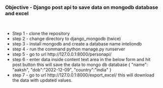<h3>Objective - Django post api to save data on mongodb database and excel </h3>
<br>
<ul>
<li>Step 1 - clone the repository</li>
<li>step 2 - change directory to django_mongodb (twice)</li>
<li>step 3 - install mongodb and create a database name inteliondb</li>
<li>step 4 -  run the command python manage.py runserver</li>
<li>step 5 - go to url http://127.0.0.1:8000/personapi/</li>
<li>step 6 - enter data inside content text area in the below form and hit post button this will save the data to mongo db database
{
"name": "aaksh",
"dob":"2022-12-09",
"country":"india"
}</li>

<li>step 7 - go to url http://127.0.0.1:8000/export_excel/ this will download the data with updated values.</li>
</ul>
